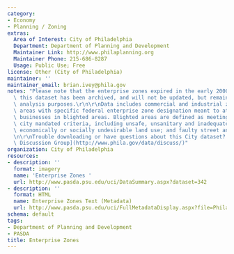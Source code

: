 ```yaml
---
category:
- Economy
- Planning / Zoning
extras:
  Area of Interest: City of Philadelphia
  Department: Department of Planning and Development
  Maintainer Link: http://www.philaplanning.org
  Maintainer Phone: 215-686-8287
  Usage: Public Use; Free
license: Other (City of Philadelphia)
maintainer: ''
maintainer_email: brian.ivey@phila.gov
notes: "Please note that the enterprise zones expired in the early 2000s, therefore\
  \ this dataset has been archived, and will not be updated, but remains for historical\
  \ analysis purposes.\r\n\r\nData includes commercial and industrial zones, i.e.\
  \ areas with specific federal enterprise zone designation meant to attract and support\
  \ businesses in blighted areas. Blighted areas are defined as meeting one of seven\
  \ city mandated criteria, including unsafe, unsanitary and inadequate conditions;\
  \ economically or socially undesirable land use; and faulty street and lot layout.\r\
  \n\r\nTrouble downloading or have questions about this City dataset? Visit the [OpenDataPhilly\
  \ Discussion Group](http://www.phila.gov/data/discuss/)"
organization: City of Philadelphia
resources:
- description: ''
  format: imagery
  name: 'Enterprise Zones '
  url: http://www.pasda.psu.edu/uci/DataSummary.aspx?dataset=342
- description: ''
  format: HTML
  name: Enterprise Zones Text (Metadata)
  url: http://www.pasda.psu.edu/uci/FullMetadataDisplay.aspx?file=PhiladelphiaEnterpriseZones201201.xml
schema: default
tags:
- Department of Planning and Development
- PASDA
title: Enterprise Zones
---
```

